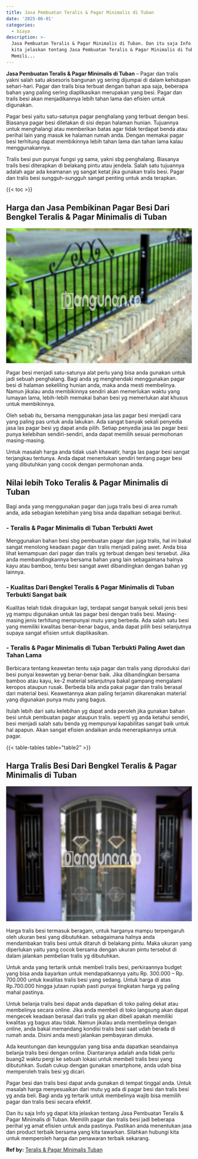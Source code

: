 ```yaml
---
title: Jasa Pembuatan Teralis & Pagar Minimalis di Tuban
date: '2025-06-01'
categories:
  - biaya
description: >-
  Jasa Pembuatan Teralis & Pagar Minimalis di Tuban. Dan itu saja Info yg dapat
  kita jelaskan tentang Jasa Pembuatan Teralis & Pagar Minimalis di Tuban.
  Memili...
---
```


**Jasa Pembuatan Teralis & Pagar Minimalis di Tuban** – Pagar dan tralis yakni salah satu aksesoris bangunan yg sering dijumpai di dalam kehidupan sehari-hari. Pagar dan trails bisa terbuat dengan bahan apa saja, beberapa bahan yang paling sering diaplikasikan merupakan yang besi. Pagar dan trails besi akan menjadikannya lebih tahan lama dan efisien untuk digunakan.

Pagar besi yaitu satu-satunya pagar penghalang yang terbuat dengan besi. Biasanya pagar besi diletakan di sisi depan halaman hunian. Tujuannya untuk menghalangi atau memberikan batas agar tidak terdapat benda atau perihal lain yang masuk ke halaman rumah anda. Dengan memakai pagar besi terhitung dapat membikinnya lebih tahan lama dan tahan lama kalau menggunakannya.

Tralis besi pun punyai fungsi yg sama, yakni sbg penghalang. Biasanya trails besi diterapkan di belakang pintu atau jendela. Salah satu tujuannya adalah agar ada keamanan yg sangat ketat jika gunakan tralis besi. Pagar dan tralis besi sungguh-sungguh sangat penting untuk anda terapkan.

{{< toc >}}

## Harga dan Jasa Pembikinan Pagar Besi Dari Bengkel Teralis & Pagar Minimalis di Tuban

![Jasa Pembuatan Teralis & Pagar Minimalis di Tuban](/images/pagar-minimalis-murah-35.png)

Pagar besi menjadi satu-satunya alat perlu yang bisa anda gunakan untuk jadi sebuah penghalang. Bagi anda yg menghendaki menggunakan pagar besi di halaman sekeliling hunian anda, maka anda mesti membelinya. Namun jikalau anda membikinnya sendiri akan memerlukan waktu yang lumayan lama, lebih-lebih memakai bahan besi yg memerlukan alat khusus untuk membikinnya.

Oleh sebab itu, bersama menggunakan jasa las pagar besi menjadi cara yang paling pas untuk anda lakukan. Ada sangat banyak sekali penyedia jasa las pagar besi yg dapat anda pilih. Setiap penyedia jasa las pagar besi punya kelebihan sendiri-sendiri, anda dapat memilih sesuai permohonan masing-masing.

Untuk masalah harga anda tidak usah khawatir, harga las pagar besi sangat terjangkau tentunya. Anda dapat menentukan sendiri tentang pagar besi yang dibutuhkan yang cocok dengan permohonan anda.

## Nilai lebih Toko Teralis & Pagar Minimalis di Tuban

Bagi anda yang menggunakan pagar dan juga tralis besi di area rumah anda, ada sebagian kelebihan yang bisa anda dapatkan sebagai berikut.

### \- Teralis & Pagar Minimalis di Tuban Terbukti Awet

Menggunakan bahan besi sbg pembuatan pagar dan juga tralis, hal ini bakal sangat menolong keadaan pagar dan tralis menjadi paling awet. Anda bisa lihat kemampuan dari pagar dan tralis yg terbuat dengan besi tersebut. Jika anda membandingkannya bersama bahan yang lain sebagaimana halnya kayu atau bamboo, tentu besi sangat awet dibandingkan dengan bahan yg lainnya.

### \- Kualitas Dari Bengkel Teralis & Pagar Minimalis di Tuban Terbukti Sangat baik

Kualitas telah tidak diragukan lagi, terdapat sangat banyak sekali jenis besi yg mampu digunakan untuk las pagar besi dengan tralis besi. Masing-masing jenis terhitung mempunyai mutu yang berbeda. Ada salah satu besi yang memiliki kwalitas benar-benar bagus, anda dapat pilih besi selanjutnya supaya sangat efisien untuk diaplikasikan.

### \- Teralis & Pagar Minimalis di Tuban Terbukti Paling Awet dan Tahan Lama

Berbicara tentang keawetan tentu saja pagar dan tralis yang diproduksi dari besi punyai keawetan yg benar-benar baik. Jika dibandingkan bersama bamboo atau kayu, ke-2 material selanjutnya bakal gampang mengalami keropos ataupun rusak. Berbeda bila anda pakai pagar dan tralis berasal dari material besi. Keawetannya akan paling terjamin dikarenakan material yang digunakan punya mutu yang bagus.

Itulah lebih dari satu kelebihan yg dapat anda peroleh jika gunakan bahan besi untuk pembuatan pagar ataupun tralis. seperti yg anda ketahui sendiri, besi menjadi salah satu benda yg mempunyai kapabilitas sangat baik untuk hal apapun. Akan sangat efisien andaikan anda menerapkannya untuk pagar.

{{< table-tables table="table2" >}}

## Harga Tralis Besi Dari Bengkel Teralis & Pagar Minimalis di Tuban

![Jasa Pembuatan Teralis & Pagar Minimalis di Tuban](/images/teralis-minimalis-murah-11.png)

Harga tralis besi termasuk beragam, untuk harganya mampu terpengaruh oleh ukuran besi yang dibutuhkan. sebagaimana halnya anda mendambakan tralis besi untuk ditaruh di belakang pintu. Maka ukuran yang diperlukan yaitu yang cocok bersama dengan ukuran pintu tersebut di dalam jalankan pembelian tralis yg dibutuhkan.

Untuk anda yang tertarik untuk membeli tralis besi, perkiraannya budget yang bisa anda bayarkan untuk mendapatkannya yaitu Rp. 300.000 – Rp. 700.000 untuk kwalitas tralis besi yang sedang. Untuk harga di atas Rp.700.000 hingga jutaan rupiah pasti punyai tingkatan harga yg paling mahal pastinya.

Untuk belanja tralis besi dapat anda dapatkan di toko paling dekat atau membelinya secara online. Jika anda membeli di toko langsung akan dapat mengecek keadaan berasal dari tralis yg akan dibeli apakah memiliki kwalitas yg bagus atau tidak. Namun jikalau anda membelinya dengan online, anda bakal memandang kondisi tralis besi saat udah berada di rumah anda. Disini anda mesti jalankan pembayaran dimuka.

Ada keuntungan dan keunggulan yang bisa anda dapatkan seandainya belanja tralis besi dengan online. Diantaranya adalah anda tidak perlu buang2 waktu pergi ke sebuah lokasi untuk membeli tralis besi yang dibutuhkan. Sudah cukup dengan gunakan smartphone, anda udah bisa memperoleh tralis besi yg dicari.

Pagar besi dan tralis besi dapat anda gunakan di tempat tinggal anda. Untuk masalah harga menyesuaikan dari mutu yg ada di pagar besi dan tralis besi yg anda beli. Bagi anda yg tertarik untuk membelinya wajib bisa memilih pagar dan tralis besi secara efektif.

Dan itu saja Info yg dapat kita jelaskan tentang Jasa Pembuatan Teralis & Pagar Minimalis di Tuban. Memilih pagar dan tralis besi jadi beberapa perihal yg amat efisien untuk anda pastinya. Pastikan anda menentukan jasa dan product terbaik bersama yang kita tawarkan. Silahkan hubungi kita untuk memperoleh harga dan penawaran terbaik sekarang.

**Ref by:** [Teralis & Pagar Minimalis Tuban](https://id.wikipedia.org/wiki/Teralis)
